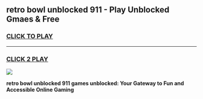 
## retro bowl unblocked 911 - Play Unblocked Gmaes & Free
<h3>
<a href="https://news.freeplayer.one?title=retro_bowl_unblocked_911&ref=16F">CLICK TO PLAY</a></h3>
<hr>

<h3>
<a href="https://news.freeplayer.one?title=retro_bowl_unblocked_911&ref=16F">CLICK 2 PLAY</a>
  
</h3>

<a href="https://news.freeplayer.one?title=retro_bowl_unblocked_911&ref=16F/"><img src="https://clearcache.store/games.png"></a>


**retro bowl unblocked 911 games unblocked: Your Gateway to Fun and Accessible Online Gaming**
